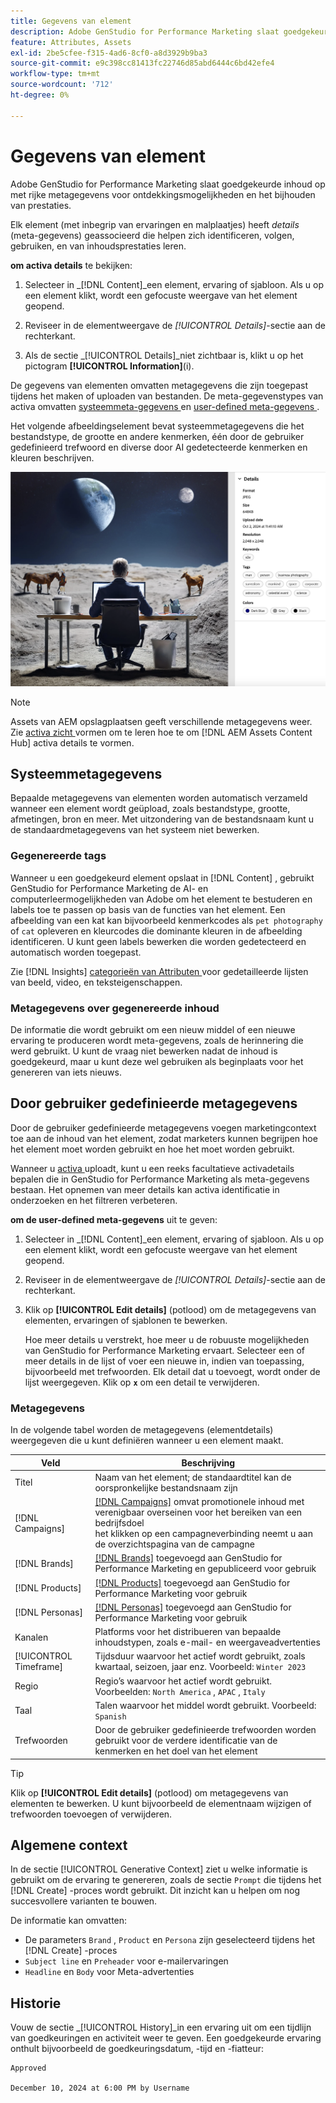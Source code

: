 ```yaml
---
title: Gegevens van element
description: Adobe GenStudio for Performance Marketing slaat goedgekeurde inhoud op met rijke metagegevens voor zoekbaarheid en het bijhouden van prestaties.
feature: Attributes, Assets
exl-id: 2be5cfee-f315-4ad6-8cf0-a8d3929b9ba3
source-git-commit: e9c398cc81413fc22746d85abd6444c6bd42efe4
workflow-type: tm+mt
source-wordcount: '712'
ht-degree: 0%

---
```


# Gegevens van element

Adobe GenStudio for Performance Marketing slaat goedgekeurde inhoud op met rijke metagegevens voor ontdekkingsmogelijkheden en het bijhouden van prestaties.

Elk element (met inbegrip van ervaringen en malplaatjes) heeft _details_ (meta-gegevens) geassocieerd die helpen zich identificeren, volgen, gebruiken, en van inhoudsprestaties leren.

**om activa details** te bekijken:

1. Selecteer in _[!DNL Content]_een element, ervaring of sjabloon. Als u op een element klikt, wordt een gefocuste weergave van het element geopend.

1. Reviseer in de elementweergave de _[!UICONTROL Details]_-sectie aan de rechterkant.

1. Als de sectie _[!UICONTROL Details]_niet zichtbaar is, klikt u op het pictogram **[!UICONTROL Information]**(i).

De gegevens van elementen omvatten metagegevens die zijn toegepast tijdens het maken of uploaden van bestanden. De meta-gegevenstypes van activa omvatten [ systeemmeta-gegevens ](#system-metadata) en [ user-defined meta-gegevens ](#user-defined-metadata).

Het volgende afbeeldingselement bevat systeemmetagegevens die het bestandstype, de grootte en andere kenmerken, één door de gebruiker gedefinieerd trefwoord en diverse door AI gedetecteerde kenmerken en kleuren beschrijven.

![ details van activa met veelvoudige markeringen ](/help/assets/content-asset-details.png)

>[!NOTE]
>
>Assets van AEM opslagplaatsen geeft verschillende metagegevens weer. Zie [ activa zicht ](connect-aem-repo.md#step-4-configure-asset-visibility) vormen om te leren hoe te om [!DNL AEM Assets Content Hub] activa details te vormen.

## Systeemmetagegevens

Bepaalde metagegevens van elementen worden automatisch verzameld wanneer een element wordt geüpload, zoals bestandstype, grootte, afmetingen, bron en meer. Met uitzondering van de bestandsnaam kunt u de standaardmetagegevens van het systeem niet bewerken.

### Gegenereerde tags

Wanneer u een goedgekeurd element opslaat in [!DNL Content] , gebruikt GenStudio for Performance Marketing de AI- en computerleermogelijkheden van Adobe om het element te bestuderen en labels toe te passen op basis van de functies van het element. Een afbeelding van een kat kan bijvoorbeeld kenmerkcodes als `pet photography` of `cat` opleveren en kleurcodes die dominante kleuren in de afbeelding identificeren. U kunt geen labels bewerken die worden gedetecteerd en automatisch worden toegepast.

Zie [!DNL Insights] [ categorieën van Attributen ](/help/user-guide/insights/attribute-category.md) voor gedetailleerde lijsten van beeld, video, en teksteigenschappen.

### Metagegevens over gegenereerde inhoud

De informatie die wordt gebruikt om een nieuw middel of een nieuwe ervaring te produceren wordt meta-gegevens, zoals de herinnering die werd gebruikt. U kunt de vraag niet bewerken nadat de inhoud is goedgekeurd, maar u kunt deze wel gebruiken als beginplaats voor het genereren van iets nieuws.

## Door gebruiker gedefinieerde metagegevens

Door de gebruiker gedefinieerde metagegevens voegen marketingcontext toe aan de inhoud van het element, zodat marketers kunnen begrijpen hoe het element moet worden gebruikt en hoe het moet worden gebruikt.

Wanneer u [ activa ](/help/user-guide/content/manage-assets.md#add-assets) uploadt, kunt u een reeks facultatieve activadetails bepalen die in GenStudio for Performance Marketing als meta-gegevens bestaan. Het opnemen van meer details kan activa identificatie in onderzoeken en het filtreren verbeteren.

**om de user-defined meta-gegevens** uit te geven:

1. Selecteer in _[!DNL Content]_een element, ervaring of sjabloon. Als u op een element klikt, wordt een gefocuste weergave van het element geopend.

1. Reviseer in de elementweergave de _[!UICONTROL Details]_-sectie aan de rechterkant.

1. Klik op **[!UICONTROL Edit details]** (potlood) om de metagegevens van elementen, ervaringen of sjablonen te bewerken.

   Hoe meer details u verstrekt, hoe meer u de robuuste mogelijkheden van GenStudio for Performance Marketing ervaart. Selecteer een of meer details in de lijst of voer een nieuwe in, indien van toepassing, bijvoorbeeld met trefwoorden. Elk detail dat u toevoegt, wordt onder de lijst weergegeven. Klik op **`x`** om een detail te verwijderen.

### Metagegevens

In de volgende tabel worden de metagegevens (elementdetails) weergegeven die u kunt definiëren wanneer u een element maakt.

| Veld | Beschrijving |
| -------------- | ----------- |
| Titel | Naam van het element; de standaardtitel kan de oorspronkelijke bestandsnaam zijn |
| [!DNL Campaigns] | [[!DNL Campaigns]](/help/user-guide/campaigns/overview.md) omvat promotionele inhoud met verenigbaar overseinen voor het bereiken van een bedrijfsdoel <br> het klikken op een campagneverbinding neemt u aan de overzichtspagina van de campagne |
| [!DNL Brands] | [[!DNL Brands]](/help/user-guide/guidelines/brands.md) toegevoegd aan GenStudio for Performance Marketing en gepubliceerd voor gebruik |
| [!DNL Products] | [[!DNL Products]](/help/user-guide/guidelines/products.md) toegevoegd aan GenStudio for Performance Marketing voor gebruik |
| [!DNL Personas] | [[!DNL Personas]](/help/user-guide/guidelines/personas.md) toegevoegd aan GenStudio for Performance Marketing voor gebruik |
| Kanalen | Platforms voor het distribueren van bepaalde inhoudstypen, zoals e-mail- en weergaveadvertenties |
| [!UICONTROL Timeframe] | Tijdsduur waarvoor het actief wordt gebruikt, zoals kwartaal, seizoen, jaar enz. Voorbeeld: `Winter 2023` |
| Regio | Regio’s waarvoor het actief wordt gebruikt. Voorbeelden: `North America` , `APAC` , `Italy` |
| Taal | Talen waarvoor het middel wordt gebruikt. Voorbeeld: `Spanish` |
| Trefwoorden | Door de gebruiker gedefinieerde trefwoorden worden gebruikt voor de verdere identificatie van de kenmerken en het doel van het element |

>[!TIP]
>
>Klik op **[!UICONTROL Edit details]** (potlood) om metagegevens van elementen te bewerken. U kunt bijvoorbeeld de elementnaam wijzigen of trefwoorden toevoegen of verwijderen.

## Algemene context

In de sectie [!UICONTROL Generative Context] ziet u welke informatie is gebruikt om de ervaring te genereren, zoals de sectie `Prompt` die tijdens het [!DNL Create] -proces wordt gebruikt. Dit inzicht kan u helpen om nog succesvollere varianten te bouwen.

De informatie kan omvatten:

- De parameters `Brand` , `Product` en `Persona` zijn geselecteerd tijdens het [!DNL Create] -proces
- `Subject line` en `Preheader` voor e-mailervaringen
- `Headline` en `Body` voor Meta-advertenties

## Historie

Vouw de sectie _[!UICONTROL History]_in een ervaring uit om een tijdlijn van goedkeuringen en activiteit weer te geven. Een goedgekeurde ervaring onthult bijvoorbeeld de goedkeuringsdatum, -tijd en -fiatteur:

```
Approved

December 10, 2024 at 6:00 PM by Username
```
